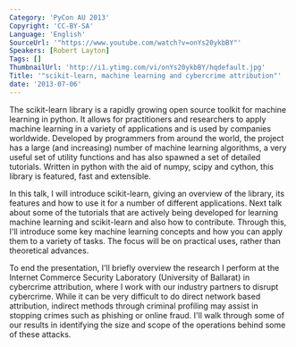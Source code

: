 ```yaml
---
Category: 'PyCon AU 2013'
Copyright: 'CC-BY-SA'
Language: 'English'
SourceUrl: '"https://www.youtube.com/watch?v=onYs20ykbBY"'
Speakers: [Robert Layton]
Tags: []
ThumbnailUrl: 'http://i1.ytimg.com/vi/onYs20ykbBY/hqdefault.jpg'
Title: '"scikit-learn, machine learning and cybercrime attribution"'
date: '2013-07-06'
---
```

The scikit-learn library is a rapidly growing open source toolkit for machine learning in python. It allows for practitioners and researchers to apply machine learning in a variety of applications and is used by companies worldwide. Developed by programmers from around the world, the project has a large (and increasing) number of machine learning algorithms, a very useful set of utility functions and has also spawned a set of detailed tutorials. Written in python with the aid of numpy, scipy and cython, this library is featured, fast and extensible.

In this talk, I will introduce scikit-learn, giving an overview of the library, its features and how to use it for a number of different applications. Next talk about some of the tutorials that are actively being developed for learning machine learning and scikit-learn and also how to contribute. Through this, I'll introduce some key machine learning concepts and how you can apply them to a variety of tasks. The focus will be on practical uses, rather than theoretical advances.

To end the presentation, I'll briefly overview the research I perform at the Internet Commerce Security Laboratory (University of Ballarat) in cybercrime attribution, where I work with our industry partners to disrupt cybercrime. While it can be very difficult to do direct network based attribution, indirect methods through criminal profiling may assist in stopping crimes such as phishing or online fraud. I'll walk through some of our results in identifying the size and scope of the operations behind some of these attacks.